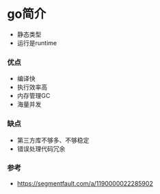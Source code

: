 # go简介

- 静态类型
- 运行是runtime

### 优点

- 编译快
- 执行效率高
- 内存管理GC
- 海量并发

### 缺点

- 第三方库不够多、不够稳定
- 错误处理代码冗余

### 参考

- https://segmentfault.com/a/1190000022285902
